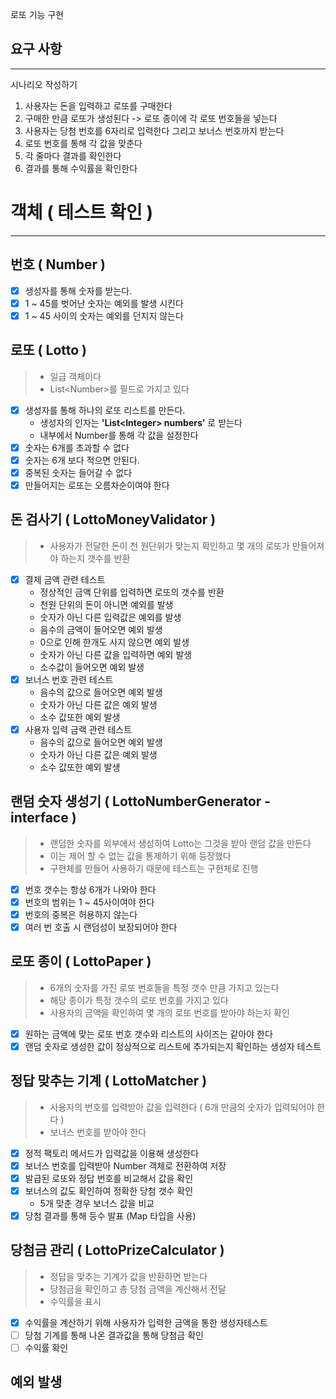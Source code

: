 로또 기능 구현

## 요구 사항

---

시나리오 작성하기
1. 사용자는 돈을 입력하고 로또를 구매한다
2. 구매한 만큼 로또가 생성된다 -> 로또 종이에 각 로또 번호들을 넣는다
3. 사용자는 당첨 번호를 6자리로 입력한다 그리고 보너스 번호까지 받는다
4. 로또 번호를 통해 각 값을 맞춘다
5. 각 줄마다 결과를 확인한다
6. 결과를 통해 수익률을 확인한다


# 객체 ( 테스트 확인 )

---
## 번호 ( Number )
- [x] 생성자를 통해 숫자를 받는다.
- [x] 1 ~ 45를 벗어난 숫자는 예외를 발생 시킨다
- [x] 1 ~ 45 사이의 숫자는 예외를 던지지 않는다

## 로또 ( Lotto )
> - 일급 객체이다
> - List\<Number>를 필드로 가지고 있다 

- [x] 생성자를 통해 하나의 로또 리스트를 만든다.
  - 생성자의 인자는 <strong>'List\<Integer> numbers'</strong> 로 받는다
  - 내부에서 Number를 통해 각 값을 설정한다
- [x] 숫자는 6개를 초과할 수 없다
- [x] 숫자는 6개 보다 적으면 안된다.
- [x] 중복된 숫자는 들어갈 수 없다
- [x] 만들어지는 로또는 오름차순이여야 한다

## 돈 검사기 ( LottoMoneyValidator )
> - 사용자가 전달한 돈이 천 원단위가 맞는지 확인하고 몇 개의 로또가 만들어져야 하는지 갯수를 반환 

- [x] 결제 금액 관련 테스트
  - 정상적인 금액 단위를 입력하면 로또의 갯수를 반환 
  - 천원 단위의 돈이 아니면 예외를 발생
  - 숫자가 아닌 다른 입력값은 예외를 발생
  - 음수의 금액이 들어오면 예외 발생
  - 0으로 인해 한개도 사지 않으면 예외 발생
  - 숫자가 아닌 다른 값을 입력하면 예외 발생
  - 소수값이 들어오면 예외 발생
- [x] 보너스 번호 관련 테스트
  - 음수의 값으로 들어오면 예외 발생
  - 숫자가 아닌 다른 값은 예외 발생
  - 소수 값또한 예외 발생
- [x] 사용자 입력 금랙 관련 테스트
  - 음수의 값으로 들어오면 예외 발생
  - 숫자가 아닌 다른 값은 예외 발생
  - 소수 값또한 예외 발생

## 랜덤 숫자 생성기 ( LottoNumberGenerator - interface )
> - 랜덤한 숫자를 외부에서 생성하여 Lotto는 그것을 받아 랜덤 값을 만든다
> - 이는 제어 할 수 없는 값을 통제하기 위해 등장했다 
> - 구현체를 만들어 사용하기 때문에 테스트는 구현체로 진행

- [x] 번호 갯수는 항상 6개가 나와야 한다
- [x] 번호의 범위는 1 ~ 45사이여야 한다
- [x] 번호의 중복은 허용하지 않는다
- [x] 여러 번 호출 시 랜덤성이 보장되어야 한다

## 로또 종이 ( LottoPaper )
> - 6개의 숫자를 가진 로또 번호들을 특정 갯수 만큼 가지고 있는다
> - 해당 종이가 특정 갯수의 로또 번호를 가지고 있다
> - 사용자의 금액을 확인하여 몇 개의 로또 번호를 받아야 하는지 확인

- [x] 원하는 금액에 맞는 로또 번호 갯수와 리스트의 사이즈는 같아야 한다
- [x] 랜덤 숫자로 생성한 값이 정상적으로 리스트에 추가되는지 확인하는 생성자 테스트

## 정답 맞추는 기계 ( LottoMatcher )
> - 사용자의 번호를 입력받아 값을 입력한다 ( 6개 만큼의 숫자가 입력되어야 한다 )
> - 보너스 번호를 받아야 한다

- [x] 정적 팩토리 메서드가 입력값을 이용해 생성한다
- [x] 보너스 번호를 입력받아 Number 객체로 전환하여 저장
- [x] 발급된 로또와 정답 번호를 비교해서 값을 확인
- [x] 보너스의 값도 확인하여 정확한 당첨 갯수 확인
  - 5개 맞춘 경우 보너스 값을 비교
- [x] 당첨 결과를 통해 등수 발표 (Map 타입을 사용)

## 당첨금 관리 ( LottoPrizeCalculator )
> - 정답을 맞추는 기계가 값을 반환하면 받는다
> - 당첨금을 확인하고 총 당첨 금액을 계산해서 전달
> - 수익률을 표시

- [x] 수익률을 계산하기 위해 사용자가 입력한 금액을 통한 생성자테스트
- [ ] 당첨 기계를 통해 나온 결과값을 통해 당첨금 확인
- [ ] 수익률 확인

## 예외 발생

